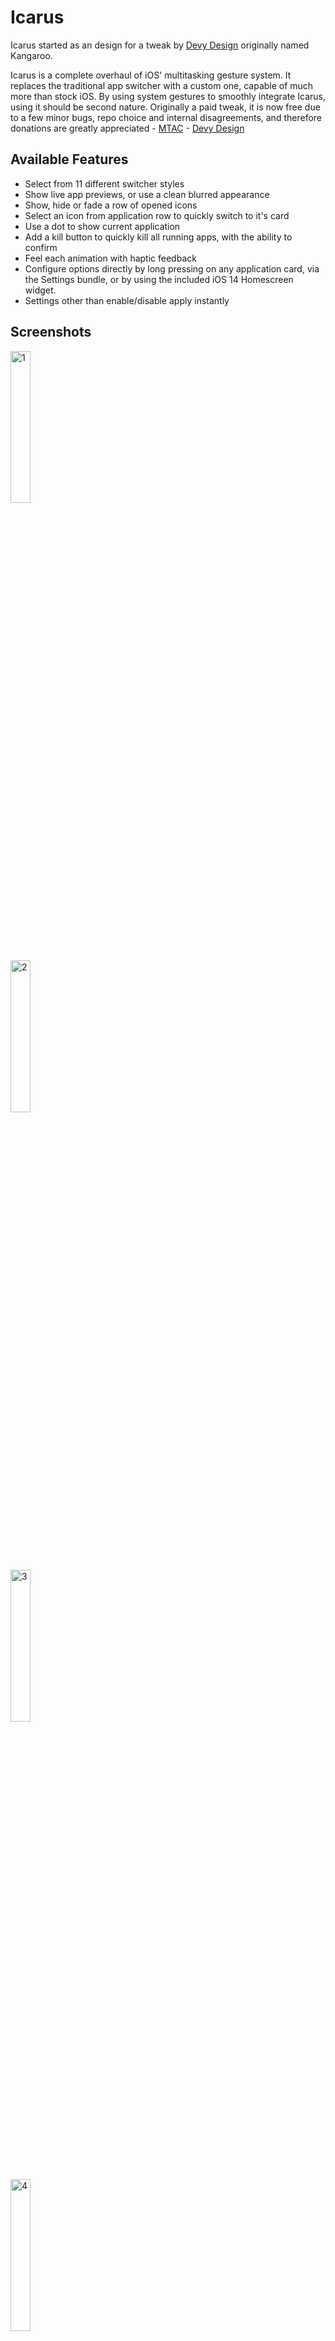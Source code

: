 # Icarus

Icarus started as an design for a tweak by [Devy Design](https://twitter.com/Devy_Design) originally named Kangaroo.

Icarus is a complete overhaul of iOS' multitasking gesture system. It replaces the traditional app switcher with a custom one, capable of much more than stock iOS. By using system gestures to smoothly integrate Icarus, using it should be second nature. Originally a paid tweak, it is now free due to a few minor bugs, repo choice and internal disagreements, and therefore donations are greatly appreciated - [MTAC](https://www.buymeacoffee.com/mtac) - [Devy Design](https://www.buymeacoffee.com/devydesign)

## Available Features

* Select from 11 different switcher styles
* Show live app previews, or use a clean blurred appearance
* Show, hide or fade a row of opened icons
* Select an icon from application row to quickly switch to it's card
* Use a dot to show current application
* Add a kill button to quickly kill all running apps, with the ability to confirm
* Feel each animation with haptic feedback
* Configure options directly by long pressing on any application card, via the Settings bundle, or by using the included iOS 14 Homescreen widget.
* Settings other than enable/disable apply instantly

## Screenshots

<div class="row">
  <div class="column">
    <img src="https://mtac.app/repo/assets/com.mtac.icarus/screenshot/1.png" alt="1" style="height: 25%; width:25%;" style=".column {float: left; width: 25%; padding: 5px;}"/>
  </div>
  <div class="column">
    <img src="https://mtac.app/repo/assets/com.mtac.icarus/screenshot/2.png" alt="2" style="height: 25%; width:25%;" style=".column {float: left; width: 25%; padding: 5px;}"/>
  </div>
  <div class="column">
    <img src="https://mtac.app/repo/assets/com.mtac.icarus/screenshot/3.png" alt="3" style="height: 25%; width:25%;" style=".column {float: left; width: 25%; padding: 5px;}"/>
  </div>
  <div class="column">
    <img src="https://mtac.app/repo/assets/com.mtac.icarus/screenshot/4.png" alt="4" style="height: 25%; width:25%;" style=".column {float: left; width: 25%; padding: 5px;}"/>
  </div>
  <div class="column">
    <img src="https://mtac.app/repo/assets/com.mtac.icarus/screenshot/5.png" alt="5" style="height: 25%; width:25%;" style=".column {float: left; width: 25%; padding: 5px;}"/>
  </div>
</div>

## Credits

[Devy Design](https://twitter.com/Devy_Design) - Original tweak idea, graphics, colors & name

[iCarousel](https://github.com/nicklockwood/iCarousel) - Logic for switcher rotation & animations

[ginsu](https://twitter.com/ginsudev) - Homescreen widget code
